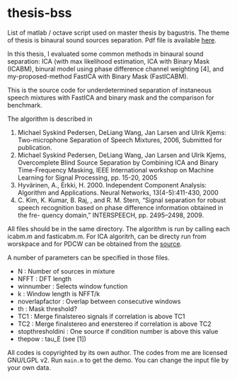 thesis-bss
==========
List of matlab / octave script used on master thesis by bagustris.
The theme of thesis is binaural sound sources separation. Pdf file is available [here](https://www.dropbox.com/s/5wjsrrhxjw5oby3/bta_tesis_en_v16.pdf?dl=0).

In this thesis, I evaluated some common methods in binaural sound separation: ICA (with max likelihood estimation, ICA with Binary Mask (ICABM), binural model using phase difference channel weighting [4], and my-proposed-method FastICA with Binary Mask (FastICABM).

This is the source code for underdetermined separation of instaneous speech mixtures with FastICA and binary mask and the comparison for benchmark. 

The algorithm is described in

1. 	Michael Syskind Pedersen, DeLiang Wang, Jan Larsen and Ulrik Kjems: 
	Two-microphone Separation of Speech Mixtures, 2006, Submitted for publication.
2.	Michael Syskind Pedersen, DeLiang Wang, Jan Larsen and Ulrik Kjems, Overcomplete Blind Source Separation by 
	Combining ICA and Binary Time-Frequency Masking, IEEE International workshop on Machine 
	Learning for Signal Processing, pp. 15-20, 2005
3.	Hyvärinen, A., Erkki, H. 2000. Independent Component Analysis: 
	Algorithm and Applications. Neural Networks, 13(4-5):411-430, 2000
4. 	C. Kim, K. Kumar, B. Raj, , and R. M. Stern, “Signal separation for robust
	speech recognition based on phase difference information obtained in the fre-
	quency domain,” INTERSPEECH, pp. 2495–2498, 2009.


All files should be in the same directory. 
The algorithm is run by calling each icabm.m and fasticabm.m. 
For ICA algoritrh, can be directy run from worskpace and for PDCW can be obtained from the [source](http://www.cs.cmu.edu/~chanwook/MyAlgorithms/PDCW_IS2009/INTERSPEECH2009Package.zip).

A number of parameters can be specified in those files.

- N 			: Number of sources in mixture
- NFFT 			: DFT length
- winnumber		: Selects window function
- k			: Window length is NFFT/k
- noverlapfactor	: Overlap between consecutive windows
- th 			: Mask threshold?
- TC1			: Merge finalstereo signals if correlation is above TC1
- TC2	 		: Merge finalstereo and enerstereo if correlation is above TC2
- stopthresholdini	: One source if condition number is above this value
- thepow		: tau_E (see [1])

All codes is copyrighted by its own author. The codes from me are licensed GNU/LGPL v2.
Run `main.m` to get the demo. You can change the input file by your own data. 

